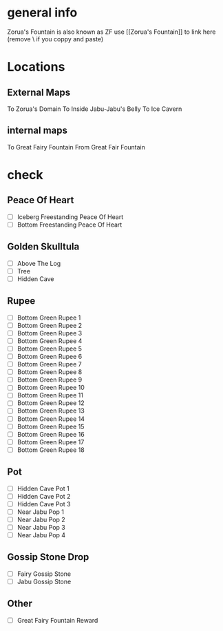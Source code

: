 # general info 
Zorua's Fountain is also known as ZF use \[\[Zorua's Fountain]] to link here (remove \\ if you coppy and paste)
# Locations
## External Maps
To Zorua's Domain
To Inside Jabu-Jabu's Belly
To Ice Cavern
## internal maps
To Great Fairy Fountain
From Great Fair Fountain

# check
## Peace Of Heart
- [ ] Iceberg Freestanding Peace Of Heart
- [ ] Bottom Freestanding Peace Of Heart
## Golden Skulltula
- [ ] Above The Log
- [ ] Tree
- [ ] Hidden Cave
## Rupee
- [ ] Bottom Green Rupee 1
- [ ] Bottom Green Rupee 2
- [ ] Bottom Green Rupee 3
- [ ] Bottom Green Rupee 4
- [ ] Bottom Green Rupee 5
- [ ] Bottom Green Rupee 6
- [ ] Bottom Green Rupee 7
- [ ] Bottom Green Rupee 8
- [ ] Bottom Green Rupee 9
- [ ] Bottom Green Rupee 10
- [ ] Bottom Green Rupee 11
- [ ] Bottom Green Rupee 12
- [ ] Bottom Green Rupee 13
- [ ] Bottom Green Rupee 14
- [ ] Bottom Green Rupee 15
- [ ] Bottom Green Rupee 16
- [ ] Bottom Green Rupee 17
- [ ] Bottom Green Rupee 18
## Pot
- [ ] Hidden Cave Pot 1
- [ ] Hidden Cave Pot 2
- [ ] Hidden Cave Pot 3
- [ ] Near Jabu Pop 1
- [ ] Near Jabu Pop 2
- [ ] Near Jabu Pop 3
- [ ] Near Jabu Pop 4
## Gossip Stone Drop
- [ ] Fairy Gossip Stone
- [ ] Jabu Gossip Stone
## Other
- [ ] Great Fairy Fountain Reward